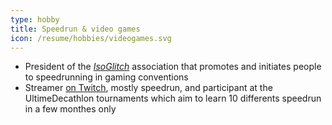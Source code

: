 ```yaml
---
type: hobby
title: Speedrun & video games
icon: /resume/hobbies/videogames.svg
---
```

* President of the _[IsoGlitch](https://twitter.com/isoglitch)_ association that promotes and initiates people to speedrunning in gaming conventions
* Streamer [on Twitch](https://www.twitch.tv/firemann007), mostly speedrun, and participant at the UltimeDecathlon tournaments which aim to learn 10 differents speedrun in a few monthes only